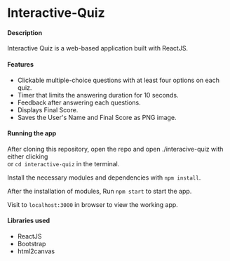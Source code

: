 # Interactive-Quiz
#### Description
Interactive Quiz is a web-based application built with ReactJS.

#### Features
- Clickable multiple-choice questions with at least four options on each quiz.
- Timer that limits the answering duration for 10 seconds.
- Feedback after answering each questions.
- Displays Final Score.
- Saves the User's Name and Final Score as PNG image.

#### Running the app
After cloning this repository, open the repo and open ./interacive-quiz with either clicking \
or `cd interactive-quiz` in the terminal. 

Install the necessary modules and dependencies with
`npm install`. 

After the installation of modules, Run `npm start` to start the app.

Visit to `localhost:3000` in browser to view the working app.

#### Libraries used
- ReactJS
- Bootstrap
- html2canvas
